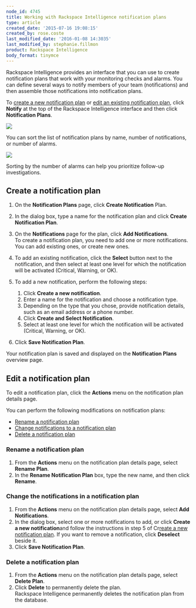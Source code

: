 ```yaml
---
node_id: 4745
title: Working with Rackspace Intelligence notification plans
type: article
created_date: '2015-07-16 19:08:15'
created_by: rose.coste
last_modified_date: '2016-01-08 14:3035'
last_modified_by: stephanie.fillmon
product: Rackspace Intelligence
body_format: tinymce
---
```


Rackspace Intelligence provides an interface that you can use to create
notification plans that work with your monitoring checks and alarms. You
can define several ways to notify members of your team (notifications)
and then assemble those notifications into notification plans.

To [create a new notification plan](#createnotificationplan) or [edit an
existing notification plan](#editnotificationplan), click **Notify** at
the top of the Rackspace Intelligence interface and then click
**Notification Plans**.

![](/knowledge_center/sites/default/files/field/image/4745.1a_0.png)

You can sort the list of notification plans by name, number of
notifications, or number of alarms.

![](/knowledge_center/sites/default/files/field/image/4745.2_0.png)

Sorting by the number of alarms can help you prioritize follow-up
investigations.

Create a notification plan
--------------------------

1.  On the **Notification Plans** page, click **Create Notification**
    Plan.
2.  In the dialog box, type a name for the notification plan and
    click **Create Notification Plan**.
3.  On the **Notifications** page for the plan, click **Add
    Notifications**.<br>
     To create a notification plan, you need to add one or more
    notifications. You can add existing ones, or create new ones.
4.  To add an existing notification, click the **Select** button next to
    the notification, and then select at least one level for which the
    notification will be activated (Critical, Warning, or OK). 
5.  To add a new notification, perform the following steps:
    1.  Click **Create a new notification**.
    2.  Enter a name for the notification and choose a notification
        type.
    3.  Depending on the type that you chose, provide notification
        details, such as an email address or a phone number.
    4.  Click **Create and Select Notification**.
    5.  Select at least one level for which the notification will be
        activated (Critical, Warning, or OK).

6.  Click **Save Notification Plan**.

Your notification plan is saved and displayed on the **Notification
Plans** overview page.

Edit a notification plan
------------------------

To edit a notification plan, click the **Actions** menu on the
notification plan details page.

You can perform the following modifications on notification plans:

-   [Rename a notification plan](#renamenotificationplan)
-   [Change notifications to a notification
    plan](#addnotificationstonotificationplan)
-   [Delete a notification plan](#deletenotificationplan)

### Rename a notification plan

1.  From the **Actions** menu on the notification plan details page,
    select **Rename Plan**.
2.  In the **Rename Notification Plan** box, type the new name, and then
    click **Rename**.

### Change the notifications in a notification plan

1.  From the **Actions** menu on the notification plan details page,
    select **Add Notifications**.
2.  In the dialog box, select one or more notifications to add, or
    click **Create a new notification**and follow the instructions in
    step 5 of Cr[reate a new notification
    plan](#createnotificationplan). If you want to remove a
    notification, click **Deselect** beside it.
3.  Click **Save Notification Plan**.

### Delete a notification plan

1.  From the **Actions** menu on the notification plan details page,
    select **Delete Plan**.
2.  Click **Delete** to permanently delete the plan.<br>
     Rackspace Intelligence permanently deletes the notification plan
    from the database.

 

